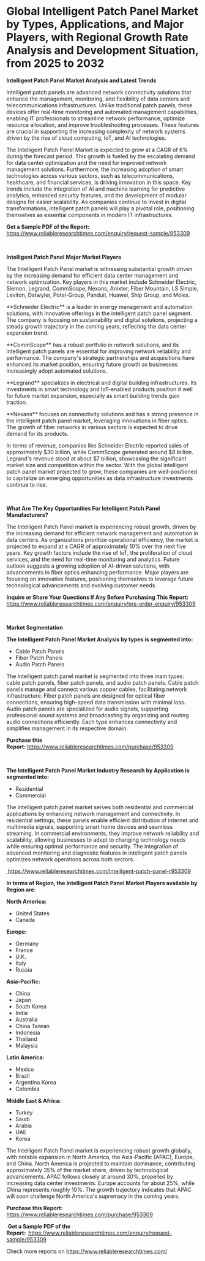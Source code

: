 <p><h1>Global Intelligent Patch Panel Market by Types, Applications, and Major Players, with Regional Growth Rate Analysis and Development Situation, from 2025 to 2032</h1></p><p><strong>Intelligent Patch Panel Market Analysis and Latest Trends</strong></p>
<p><p>Intelligent patch panels are advanced network connectivity solutions that enhance the management, monitoring, and flexibility of data centers and telecommunications infrastructures. Unlike traditional patch panels, these devices offer real-time monitoring and automated management capabilities, enabling IT professionals to streamline network performance, optimize resource allocation, and improve troubleshooting processes. These features are crucial in supporting the increasing complexity of network systems driven by the rise of cloud computing, IoT, and AI technologies.</p><p>The Intelligent Patch Panel Market is expected to grow at a CAGR of 6% during the forecast period. This growth is fueled by the escalating demand for data center optimization and the need for improved network management solutions. Furthermore, the increasing adoption of smart technologies across various sectors, such as telecommunications, healthcare, and financial services, is driving innovation in this space. Key trends include the integration of AI and machine learning for predictive analytics, enhanced security features, and the development of modular designs for easier scalability. As companies continue to invest in digital transformations, intelligent patch panels will play a pivotal role, positioning themselves as essential components in modern IT infrastructures.</p></p>
<p><strong>Get a Sample PDF of the Report:&nbsp;</strong> <a href="https://www.reliableresearchtimes.com/enquiry/request-sample/953309?utm_campaign=2513&utm_medium=2&utm_source=Github&utm_content=ia&utm_term=13022025&utm_id=intelligent-patch-panel">https://www.reliableresearchtimes.com/enquiry/request-sample/953309</a></p>
<p>&nbsp;</p>
<p><strong>Intelligent Patch Panel Major Market Players</strong></p>
<p><p>The Intelligent Patch Panel market is witnessing substantial growth driven by the increasing demand for efficient data center management and network optimization. Key players in this market include Schneider Electric, Siemon, Legrand, CommScope, Nexans, Anixter, Fiber Mountain, LS Simple, Leviton, Datwyler, Potel-Group, Panduit, Huawei, Ship Group, and Molex.</p><p>**Schneider Electric** is a leader in energy management and automation solutions, with innovative offerings in the intelligent patch panel segment. The company is focusing on sustainability and digital solutions, projecting a steady growth trajectory in the coming years, reflecting the data center expansion trend.</p><p>**CommScope** has a robust portfolio in network solutions, and its intelligent patch panels are essential for improving network reliability and performance. The company's strategic partnerships and acquisitions have enhanced its market position, ensuring future growth as businesses increasingly adopt automated solutions.</p><p>**Legrand** specializes in electrical and digital building infrastructures. Its investments in smart technology and IoT-enabled products position it well for future market expansion, especially as smart building trends gain traction.</p><p>**Nexans** focuses on connectivity solutions and has a strong presence in the intelligent patch panel market, leveraging innovations in fiber optics. The growth of fiber networks in various sectors is expected to drive demand for its products.</p><p>In terms of revenue, companies like Schneider Electric reported sales of approximately $30 billion, while CommScope generated around $8 billion. Legrand's revenue stood at about $7 billion, showcasing the significant market size and competition within the sector. With the global intelligent patch panel market projected to grow, these companies are well-positioned to capitalize on emerging opportunities as data infrastructure investments continue to rise.</p></p>
<p>&nbsp;</p>
<p><strong>What Are The Key Opportunities For Intelligent Patch Panel Manufacturers?</strong></p>
<p><p>The Intelligent Patch Panel market is experiencing robust growth, driven by the increasing demand for efficient network management and automation in data centers. As organizations prioritize operational efficiency, the market is projected to expand at a CAGR of approximately 10% over the next five years. Key growth factors include the rise of IoT, the proliferation of cloud services, and the need for real-time monitoring and analytics. Future outlook suggests a growing adoption of AI-driven solutions, with advancements in fiber optics enhancing performance. Major players are focusing on innovative features, positioning themselves to leverage future technological advancements and evolving customer needs.</p></p>
<p><strong>Inquire or Share Your Questions If Any Before Purchasing This Report:</strong> <a href="https://www.reliableresearchtimes.com/enquiry/pre-order-enquiry/953309?utm_campaign=2513&utm_medium=2&utm_source=Github&utm_content=ia&utm_term=13022025&utm_id=intelligent-patch-panel">https://www.reliableresearchtimes.com/enquiry/pre-order-enquiry/953309</a></p>
<p>&nbsp;</p>
<p><strong>Market Segmentation</strong></p>
<p><strong>The Intelligent Patch Panel Market Analysis by types is segmented into:</strong></p>
<p><ul><li>Cable Patch Panels</li><li>Fiber Patch Panels</li><li>Audio Patch Panels</li></ul></p>
<p><p>The intelligent patch panel market is segmented into three main types: cable patch panels, fiber patch panels, and audio patch panels. Cable patch panels manage and connect various copper cables, facilitating network infrastructure. Fiber patch panels are designed for optical fiber connections, ensuring high-speed data transmission with minimal loss. Audio patch panels are specialized for audio signals, supporting professional sound systems and broadcasting by organizing and routing audio connections efficiently. Each type enhances connectivity and simplifies management in its respective domain.</p></p>
<p><strong>Purchase this Report:&nbsp;</strong><a href="https://www.reliableresearchtimes.com/purchase/953309?utm_campaign=2513&utm_medium=2&utm_source=Github&utm_content=ia&utm_term=13022025&utm_id=intelligent-patch-panel">https://www.reliableresearchtimes.com/purchase/953309</a></p>
<p>&nbsp;</p>
<p><strong>The Intelligent Patch Panel Market Industry Research by Application is segmented into:</strong></p>
<p><ul><li>Residential</li><li>Commercial</li></ul></p>
<p><p>The intelligent patch panel market serves both residential and commercial applications by enhancing network management and connectivity. In residential settings, these panels enable efficient distribution of internet and multimedia signals, supporting smart home devices and seamless streaming. In commercial environments, they improve network reliability and scalability, allowing businesses to adapt to changing technology needs while ensuring optimal performance and security. The integration of advanced monitoring and diagnostic features in intelligent patch panels optimizes network operations across both sectors.</p></p>
<p><a href="https://www.reliableresearchtimes.com/intelligent-patch-panel-r953309?utm_campaign=2513&utm_medium=2&utm_source=Github&utm_content=ia&utm_term=13022025&utm_id=intelligent-patch-panel">&nbsp;https://www.reliableresearchtimes.com/intelligent-patch-panel-r953309</a></p>
<p><strong>In terms of Region, the Intelligent Patch Panel Market Players available by Region are:</strong></p>
<p>
    <p> <strong> North America: </strong>
        <ul>
            <li>United States</li>
            <li>Canada</li>
        </ul>
        </p> 
    <p> <strong> Europe: </strong>
        <ul>
            <li>Germany</li>
            <li>France</li>
            <li>U.K.</li>
            <li>Italy</li>
            <li>Russia</li>
        </ul>
        </p> 
    <p> <strong> Asia-Pacific: </strong>
        <ul>
            <li>China</li>
            <li>Japan</li>
            <li>South Korea</li>
            <li>India</li>
            <li>Australia</li>
            <li>China Taiwan</li>
            <li>Indonesia</li>
            <li>Thailand</li>
            <li>Malaysia</li>
        </ul>
        </p> 
    <p> <strong> Latin America: </strong>
        <ul>
            <li>Mexico</li>
            <li>Brazil</li>
            <li>Argentina Korea</li>
            <li>Colombia</li>
        </ul>
        </p> 
    <p> <strong> Middle East & Africa: </strong>
        <ul>
            <li>Turkey</li>
            <li>Saudi</li>
            <li>Arabia</li>
            <li>UAE</li>
            <li>Korea</li>
        </ul>
    </p>
    </p>
<p><p>The Intelligent Patch Panel market is experiencing robust growth globally, with notable expansion in North America, the Asia-Pacific (APAC), Europe, and China. North America is projected to maintain dominance, contributing approximately 35% of the market share, driven by technological advancements. APAC follows closely at around 30%, propelled by increasing data center investments. Europe accounts for about 25%, while China represents roughly 10%. The growth trajectory indicates that APAC will soon challenge North America's supremacy in the coming years.</p></p>
<p><strong>Purchase this Report: </strong><a href="https://www.reliableresearchtimes.com/purchase/953309?utm_campaign=2513&utm_medium=2&utm_source=Github&utm_content=ia&utm_term=13022025&utm_id=intelligent-patch-panel">https://www.reliableresearchtimes.com/purchase/953309</a></p>
<p>&nbsp;<strong>Get a Sample PDF of the Report:&nbsp;&nbsp;</strong><a href="https://www.reliableresearchtimes.com/enquiry/request-sample/953309?utm_campaign=2513&utm_medium=2&utm_source=Github&utm_content=ia&utm_term=13022025&utm_id=intelligent-patch-panel">https://www.reliableresearchtimes.com/enquiry/request-sample/953309</a></p>
<p><strong></strong></p>
<p>Check more reports on <a href="https://www.reliableresearchtimes.com/?utm_campaign=2513&utm_medium=2&utm_source=Github&utm_content=ia&utm_term=13022025&utm_id=intelligent-patch-panel">https://www.reliableresearchtimes.com/</a></p>